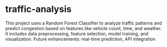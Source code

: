 # traffic-analysis
This project uses a Random Forest Classifier to analyze traffic patterns and predict congestion based on features like vehicle count, time, and weather. It includes data preprocessing, feature selection, model training, and visualization. Future enhancements: real-time prediction, API integration
